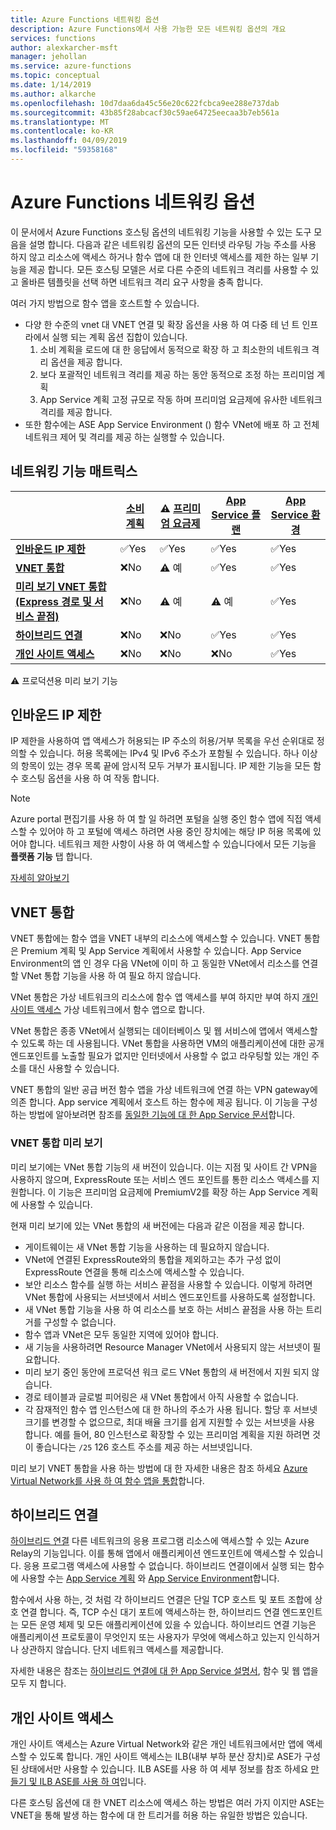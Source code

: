 ```yaml
---
title: Azure Functions 네트워킹 옵션
description: Azure Functions에서 사용 가능한 모든 네트워킹 옵션의 개요
services: functions
author: alexkarcher-msft
manager: jehollan
ms.service: azure-functions
ms.topic: conceptual
ms.date: 1/14/2019
ms.author: alkarche
ms.openlocfilehash: 10d7daa6da45c56e20c622fcbca9ee288e737dab
ms.sourcegitcommit: 43b85f28abcacf30c59ae64725eecaa3b7eb561a
ms.translationtype: MT
ms.contentlocale: ko-KR
ms.lasthandoff: 04/09/2019
ms.locfileid: "59358168"
---
```

# <a name="azure-functions-networking-options"></a>Azure Functions 네트워킹 옵션

이 문서에서 Azure Functions 호스팅 옵션의 네트워킹 기능을 사용할 수 있는 도구 모음을 설명 합니다. 다음과 같은 네트워킹 옵션의 모든 인터넷 라우팅 가능 주소를 사용 하지 않고 리소스에 액세스 하거나 함수 앱에 대 한 인터넷 액세스를 제한 하는 일부 기능을 제공 합니다. 모든 호스팅 모델은 서로 다른 수준의 네트워크 격리를 사용할 수 있고 올바른 템플릿을 선택 하면 네트워크 격리 요구 사항을 충족 합니다.

여러 가지 방법으로 함수 앱을 호스트할 수 있습니다.

* 다양 한 수준의 vnet 대 VNET 연결 및 확장 옵션을 사용 하 여 다중 테 넌 트 인프라에서 실행 되는 계획 옵션 집합이 있습니다.
    1. 소비 계획을 로드에 대 한 응답에서 동적으로 확장 하 고 최소한의 네트워크 격리 옵션을 제공 합니다.
    1. 보다 포괄적인 네트워크 격리를 제공 하는 동안 동적으로 조정 하는 프리미엄 계획
    1. App Service 계획 고정 규모로 작동 하며 프리미엄 요금제에 유사한 네트워크 격리를 제공 합니다.
* 또한 함수에는 ASE App Service Environment () 함수 VNet에 배포 하 고 전체 네트워크 제어 및 격리를 제공 하는 실행할 수 있습니다.

## <a name="networking-feature-matrix"></a>네트워킹 기능 매트릭스

|                |[소비 계획](functions-scale.md#consumption-plan)|⚠ [프리미엄 요금제](functions-scale.md##premium-plan-public-preview)|[App Service 플랜](functions-scale.md#app-service-plan)|[App Service 환경](../app-service/environment/intro.md)|
|----------------|-----------|----------------|---------|-----------------------|  
|[**인바운드 IP 제한**](#inbound-ip-restrictions)|✅Yes|✅Yes|✅Yes|✅Yes|
|[**VNET 통합**](#vnet-integration)|❌No|⚠ 예|✅Yes|✅Yes|
|[**미리 보기 VNET 통합 (Express 경로 및 서비스 끝점)**](#preview-vnet-integration)|❌No|⚠ 예|⚠ 예|✅Yes|
|[**하이브리드 연결**](#hybrid-connections)|❌No|❌No|✅Yes|✅Yes|
|[**개인 사이트 액세스**](#private-site-access)|❌No| ❌No|❌No|✅Yes|

⚠ 프로덕션용 미리 보기 기능

## <a name="inbound-ip-restrictions"></a>인바운드 IP 제한

IP 제한을 사용하여 앱 액세스가 허용되는 IP 주소의 허용/거부 목록을 우선 순위대로 정의할 수 있습니다. 허용 목록에는 IPv4 및 IPv6 주소가 포함될 수 있습니다. 하나 이상의 항목이 있는 경우 목록 끝에 암시적 모두 거부가 표시됩니다. IP 제한 기능을 모든 함수 호스팅 옵션을 사용 하 여 작동 합니다.

> [!NOTE]
> Azure portal 편집기를 사용 하 여 할 일 하려면 포털을 실행 중인 함수 앱에 직접 액세스할 수 있어야 하 고 포털에 액세스 하려면 사용 중인 장치에는 해당 IP 허용 목록에 있어야 합니다. 네트워크 제한 사항이 사용 하 여 액세스할 수 있습니다에서 모든 기능을 **플랫폼 기능** 탭 합니다.

[자세히 알아보기](https://docs.microsoft.com/azure/app-service/app-service-ip-restrictions)

## <a name="vnet-integration"></a>VNET 통합

VNET 통합에는 함수 앱을 VNET 내부의 리소스에 액세스할 수 있습니다. VNET 통합은 Premium 계획 및 App Service 계획에서 사용할 수 있습니다. App Service Environment의 앱 인 경우 다음 VNet에 이미 하 고 동일한 VNet에서 리소스를 연결할 VNet 통합 기능을 사용 하 여 필요 하지 않습니다.

VNet 통합은 가상 네트워크의 리소스에 함수 앱 액세스를 부여 하지만 부여 하지 [개인 사이트 액세스](#private-site-access) 가상 네트워크에서 함수 앱으로 합니다.

VNet 통합은 종종 VNet에서 실행되는 데이터베이스 및 웹 서비스에 앱에서 액세스할 수 있도록 하는 데 사용됩니다. VNet 통합을 사용하면 VM의 애플리케이션에 대한 공개 엔드포인트를 노출할 필요가 없지만 인터넷에서 사용할 수 없고 라우팅할 있는 개인 주소를 대신 사용할 수 있습니다.

VNET 통합의 일반 공급 버전 함수 앱을 가상 네트워크에 연결 하는 VPN gateway에 의존 합니다. App service 계획에서 호스트 하는 함수에 제공 됩니다. 이 기능을 구성 하는 방법에 알아보려면 참조를 [동일한 기능에 대 한 App Service 문서](../app-service/web-sites-integrate-with-vnet.md#enabling-vnet-integration)합니다.

### <a name="preview-vnet-integration"></a>VNET 통합 미리 보기

미리 보기에는 VNet 통합 기능의 새 버전이 있습니다. 이는 지점 및 사이트 간 VPN을 사용하지 않으며, ExpressRoute 또는 서비스 엔드 포인트를 통한 리소스 액세스를 지원합니다. 이 기능은 프리미엄 요금제에 PremiumV2를 확장 하는 App Service 계획에 사용할 수 있습니다.

현재 미리 보기에 있는 VNet 통합의 새 버전에는 다음과 같은 이점을 제공 합니다.

* 게이트웨이는 새 VNet 통합 기능을 사용하는 데 필요하지 않습니다.
* VNet에 연결된 ExpressRoute와의 통합을 제외하고는 추가 구성 없이 ExpressRoute 연결을 통해 리소스에 액세스할 수 있습니다.
* 보안 리소스 함수를 실행 하는 서비스 끝점을 사용할 수 있습니다. 이렇게 하려면 VNet 통합에 사용되는 서브넷에서 서비스 엔드포인트를 사용하도록 설정합니다.
* 새 VNet 통합 기능을 사용 하 여 리소스를 보호 하는 서비스 끝점을 사용 하는 트리거를 구성할 수 없습니다. 
* 함수 앱과 VNet은 모두 동일한 지역에 있어야 합니다.
* 새 기능을 사용하려면 Resource Manager VNet에서 사용되지 않는 서브넷이 필요합니다.
* 미리 보기 중인 동안에 프로덕션 워크 로드 VNet 통합의 새 버전에서 지원 되지 않습니다.
* 경로 테이블과 글로벌 피어링은 새 VNet 통합에서 아직 사용할 수 없습니다.
* 각 잠재적인 함수 앱 인스턴스에 대 한 하나의 주소가 사용 됩니다. 할당 후 서브넷 크기를 변경할 수 없으므로, 최대 배율 크기를 쉽게 지원할 수 있는 서브넷을 사용 합니다. 예를 들어, 80 인스턴스로 확장할 수 있는 프리미엄 계획을 지원 하려면 것이 좋습니다는 `/25` 126 호스트 주소를 제공 하는 서브넷입니다.

미리 보기 VNET 통합을 사용 하는 방법에 대 한 자세한 내용은 참조 하세요 [Azure Virtual Network를 사용 하 여 함수 앱을 통합](functions-create-vnet.md)합니다.

## <a name="hybrid-connections"></a>하이브리드 연결

[하이브리드 연결](../service-bus-relay/relay-hybrid-connections-protocol.md) 다른 네트워크의 응용 프로그램 리소스에 액세스할 수 있는 Azure Relay의 기능입니다. 이를 통해 앱에서 애플리케이션 엔드포인트에 액세스할 수 있습니다. 응용 프로그램 액세스에 사용할 수 없습니다. 하이브리드 연결이에서 실행 되는 함수에 사용할 수는 [App Service 계획](functions-scale.md#app-service-plan) 와 [App Service Environment](../app-service/environment/intro.md)합니다.

함수에서 사용 하는, 것 처럼 각 하이브리드 연결은 단일 TCP 호스트 및 포트 조합에 상호 연결 합니다. 즉, TCP 수신 대기 포트에 액세스하는 한, 하이브리드 연결 엔드포인트는 모든 운영 체제 및 모든 애플리케이션에 있을 수 있습니다. 하이브리드 연결 기능은 애플리케이션 프로토콜이 무엇인지 또는 사용자가 무엇에 액세스하고 있는지 인식하거나 상관하지 않습니다. 단지 네트워크 액세스를 제공합니다.

자세한 내용은 참조는 [하이브리드 연결에 대 한 App Service 설명서](../app-service/app-service-hybrid-connections.md), 함수 및 웹 앱을 모두 지 합니다.

## <a name="private-site-access"></a>개인 사이트 액세스

개인 사이트 액세스는 Azure Virtual Network와 같은 개인 네트워크에서만 앱에 액세스할 수 있도록 합니다. 개인 사이트 액세스는 ILB(내부 부하 분산 장치)로 ASE가 구성된 상태에서만 사용할 수 있습니다. ILB ASE를 사용 하 여 세부 정보를 참조 하세요 [만들기 및 ILB ASE를 사용 하 여](../app-service/environment/create-ilb-ase.md)입니다.

다른 호스팅 옵션에 대 한 VNET 리소스에 액세스 하는 방법은 여러 가지 이지만 ASE는 VNET을 통해 발생 하는 함수에 대 한 트리거를 허용 하는 유일한 방법은 있습니다.
